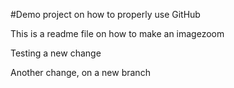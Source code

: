 #Demo project on how to properly use GitHub

This is a readme file on how to make an imagezoom

Testing a new change

Another change, on a new branch